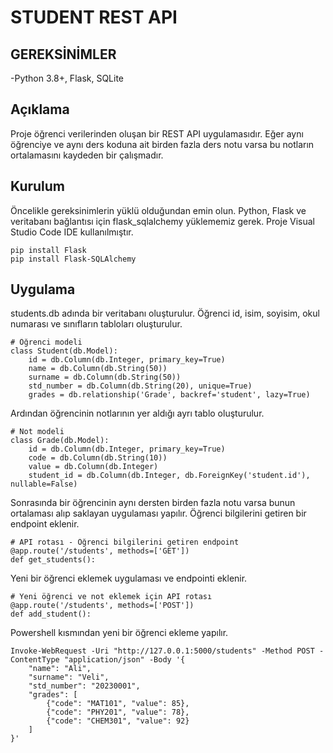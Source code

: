 # STUDENT REST API

## GEREKSİNİMLER

-Python 3.8+, Flask, SQLite

## Açıklama

Proje öğrenci verilerinden oluşan bir REST API uygulamasıdır. Eğer aynı öğrenciye ve aynı ders koduna ait birden fazla ders notu varsa bu notların ortalamasını kaydeden bir çalışmadır.

## Kurulum

Öncelikle gereksinimlerin yüklü olduğundan emin olun. Python, Flask ve veritabanı bağlantısı için flask_sqlalchemy yüklememiz gerek. Proje Visual Studio Code IDE kullanılmıştır.
```
pip install Flask
pip install Flask-SQLAlchemy
```
## Uygulama

students.db adında bir veritabanı oluşturulur. Öğrenci id, isim, soyisim, okul numarası ve sınıfların tabloları oluşturulur.
```
# Öğrenci modeli
class Student(db.Model):
    id = db.Column(db.Integer, primary_key=True)
    name = db.Column(db.String(50))
    surname = db.Column(db.String(50))
    std_number = db.Column(db.String(20), unique=True)
    grades = db.relationship('Grade', backref='student', lazy=True)
```
Ardından öğrencinin notlarının yer aldığı ayrı tablo oluşturulur.
```
# Not modeli
class Grade(db.Model):
    id = db.Column(db.Integer, primary_key=True)
    code = db.Column(db.String(10))
    value = db.Column(db.Integer)
    student_id = db.Column(db.Integer, db.ForeignKey('student.id'), nullable=False)
```

Sonrasında bir öğrencinin aynı dersten birden fazla notu varsa bunun ortalaması alıp saklayan uygulaması yapılır. Öğrenci bilgilerini getiren bir endpoint eklenir.
```
# API rotası - Öğrenci bilgilerini getiren endpoint
@app.route('/students', methods=['GET'])
def get_students():
```
Yeni bir öğrenci eklemek uygulaması ve endpointi eklenir.
```
# Yeni öğrenci ve not eklemek için API rotası
@app.route('/students', methods=['POST'])
def add_student():
```
Powershell kısmından yeni bir öğrenci ekleme yapılır.
```
Invoke-WebRequest -Uri "http://127.0.0.1:5000/students" -Method POST -ContentType "application/json" -Body '{
    "name": "Ali",
    "surname": "Veli",
    "std_number": "20230001",
    "grades": [
        {"code": "MAT101", "value": 85},
        {"code": "PHY201", "value": 78},
        {"code": "CHEM301", "value": 92}
    ]
}'
```
